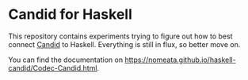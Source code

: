 Candid for Haskell
==================

This repository contains experiments trying to figure out how to best connect
[Candid] to Haskell. Everything is still in flux, so better move on.

You can find the documentation on
<https://nomeata.github.io/haskell-candid/Codec-Candid.html>.

[Candid]: https://github.com/dfinity/candid/blob/master/IDL.md
